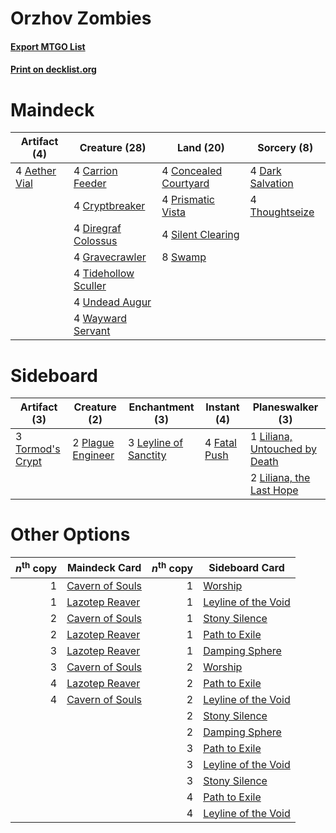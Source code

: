 # Orzhov Zombies

#### [Export MTGO List](../collection/Orzhov%20Zombies/Orzhov%20Zombies.txt)
#### [Print on decklist.org](http://decklist.org/?deckmain=4%09Aether%20Vial%0A4%09Carrion%20Feeder%0A4%09Concealed%20Courtyard%0A4%09Cryptbreaker%0A4%09Dark%20Salvation%0A4%09Diregraf%20Colossus%0A4%09Gravecrawler%0A4%09Prismatic%20Vista%0A4%09Silent%20Clearing%0A8%09Swamp%0A4%09Thoughtseize%0A4%09Tidehollow%20Sculler%0A4%09Undead%20Augur%0A4%09Wayward%20Servant&deckside=4%09Fatal%20Push%0A3%09Leyline%20of%20Sanctity%0A1%09Liliana,%20Untouched%20by%20Death%0A2%09Liliana,%20the%20Last%20Hope%0A2%09Plague%20Engineer%0A3%09Tormod's%20Crypt)
# Maindeck

|                                     Artifact (4)                                      |                                         Creature (28)                                         |                                           Land (20)                                            |                                        Sorcery (8)                                        |
|---------------------------------------------------------------------------------------|-----------------------------------------------------------------------------------------------|------------------------------------------------------------------------------------------------|-------------------------------------------------------------------------------------------|
|4 [Aether Vial](http://gatherer.wizards.com/Pages/Card/Details.aspx?multiverseid=48146)|4 [Carrion Feeder](http://gatherer.wizards.com/Pages/Card/Details.aspx?multiverseid=210133)    |4 [Concealed Courtyard](http://gatherer.wizards.com/Pages/Card/Details.aspx?multiverseid=417818)|4 [Dark Salvation](http://gatherer.wizards.com/Pages/Card/Details.aspx?multiverseid=414382)|
|                                                                                       |4 [Cryptbreaker](http://gatherer.wizards.com/Pages/Card/Details.aspx?multiverseid=414381)      |4 [Prismatic Vista](http://gatherer.wizards.com/Pages/Card/Details.aspx?multiverseid=464193)    |4 [Thoughtseize](http://gatherer.wizards.com/Pages/Card/Details.aspx?multiverseid=438676)  |
|                                                                                       |4 [Diregraf Colossus](http://gatherer.wizards.com/Pages/Card/Details.aspx?multiverseid=409854) |4 [Silent Clearing](http://gatherer.wizards.com/Pages/Card/Details.aspx?multiverseid=464195)    |                                                                                           |
|                                                                                       |4 [Gravecrawler](http://gatherer.wizards.com/Pages/Card/Details.aspx?multiverseid=409635)      |8 [Swamp](http://gatherer.wizards.com/Pages/Card/Details.aspx?multiverseid=439858)              |                                                                                           |
|                                                                                       |4 [Tidehollow Sculler](http://gatherer.wizards.com/Pages/Card/Details.aspx?multiverseid=175054)|                                                                                                |                                                                                           |
|                                                                                       |4 [Undead Augur](http://gatherer.wizards.com/Pages/Card/Details.aspx?multiverseid=464061)      |                                                                                                |                                                                                           |
|                                                                                       |4 [Wayward Servant](http://gatherer.wizards.com/Pages/Card/Details.aspx?multiverseid=426910)   |                                                                                                |                                                                                           |


# Sideboard

|                                       Artifact (3)                                        |                                        Creature (2)                                        |                                        Enchantment (3)                                         |                                      Instant (4)                                      |                                            Planeswalker (3)                                            |
|-------------------------------------------------------------------------------------------|--------------------------------------------------------------------------------------------|------------------------------------------------------------------------------------------------|---------------------------------------------------------------------------------------|--------------------------------------------------------------------------------------------------------|
|3 [Tormod's Crypt](http://gatherer.wizards.com/Pages/Card/Details.aspx?multiverseid=389723)|2 [Plague Engineer](http://gatherer.wizards.com/Pages/Card/Details.aspx?multiverseid=464049)|3 [Leyline of Sanctity](http://gatherer.wizards.com/Pages/Card/Details.aspx?multiverseid=204993)|4 [Fatal Push](http://gatherer.wizards.com/Pages/Card/Details.aspx?multiverseid=423724)|1 [Liliana, Untouched by Death](http://gatherer.wizards.com/Pages/Card/Details.aspx?multiverseid=447242)|
|                                                                                           |                                                                                            |                                                                                                |                                                                                       |2 [Liliana, the Last Hope](http://gatherer.wizards.com/Pages/Card/Details.aspx?multiverseid=414388)     |


# Other Options

|*n*<sup>th</sup> copy|                                      Maindeck Card                                       |*n*<sup>th</sup> copy|                                        Sideboard Card                                        |
|--------------------:|------------------------------------------------------------------------------------------|--------------------:|----------------------------------------------------------------------------------------------|
|                    1|[Cavern of Souls](http://gatherer.wizards.com/Pages/Card/Details.aspx?multiverseid=278058)|                    1|[Worship](http://gatherer.wizards.com/Pages/Card/Details.aspx?multiverseid=25553)             |
|                    1|[Lazotep Reaver](http://gatherer.wizards.com/Pages/Card/Details.aspx?multiverseid=461023) |                    1|[Leyline of the Void](http://gatherer.wizards.com/Pages/Card/Details.aspx?multiverseid=107682)|
|                    2|[Cavern of Souls](http://gatherer.wizards.com/Pages/Card/Details.aspx?multiverseid=278058)|                    1|[Stony Silence](http://gatherer.wizards.com/Pages/Card/Details.aspx?multiverseid=247425)      |
|                    2|[Lazotep Reaver](http://gatherer.wizards.com/Pages/Card/Details.aspx?multiverseid=461023) |                    1|[Path to Exile](http://gatherer.wizards.com/Pages/Card/Details.aspx?multiverseid=220511)      |
|                    3|[Lazotep Reaver](http://gatherer.wizards.com/Pages/Card/Details.aspx?multiverseid=461023) |                    1|[Damping Sphere](http://gatherer.wizards.com/Pages/Card/Details.aspx?multiverseid=443101)     |
|                    3|[Cavern of Souls](http://gatherer.wizards.com/Pages/Card/Details.aspx?multiverseid=278058)|                    2|[Worship](http://gatherer.wizards.com/Pages/Card/Details.aspx?multiverseid=25553)             |
|                    4|[Lazotep Reaver](http://gatherer.wizards.com/Pages/Card/Details.aspx?multiverseid=461023) |                    2|[Path to Exile](http://gatherer.wizards.com/Pages/Card/Details.aspx?multiverseid=220511)      |
|                    4|[Cavern of Souls](http://gatherer.wizards.com/Pages/Card/Details.aspx?multiverseid=278058)|                    2|[Leyline of the Void](http://gatherer.wizards.com/Pages/Card/Details.aspx?multiverseid=107682)|
|                     |                                                                                          |                    2|[Stony Silence](http://gatherer.wizards.com/Pages/Card/Details.aspx?multiverseid=247425)      |
|                     |                                                                                          |                    2|[Damping Sphere](http://gatherer.wizards.com/Pages/Card/Details.aspx?multiverseid=443101)     |
|                     |                                                                                          |                    3|[Path to Exile](http://gatherer.wizards.com/Pages/Card/Details.aspx?multiverseid=220511)      |
|                     |                                                                                          |                    3|[Leyline of the Void](http://gatherer.wizards.com/Pages/Card/Details.aspx?multiverseid=107682)|
|                     |                                                                                          |                    3|[Stony Silence](http://gatherer.wizards.com/Pages/Card/Details.aspx?multiverseid=247425)      |
|                     |                                                                                          |                    4|[Path to Exile](http://gatherer.wizards.com/Pages/Card/Details.aspx?multiverseid=220511)      |
|                     |                                                                                          |                    4|[Leyline of the Void](http://gatherer.wizards.com/Pages/Card/Details.aspx?multiverseid=107682)|

